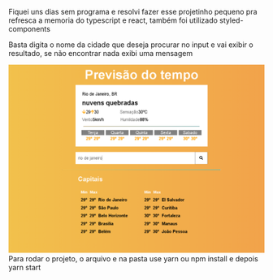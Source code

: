 Fiquei uns dias sem programa e resolvi fazer esse projetinho pequeno pra refresca a memoria do typescript e react, também foi utilizado styled-components

Basta digita o nome da cidade que deseja procurar no input e vai exibir o resultado, se não encontrar nada exibi uma mensagem

<img src="image.png"/>
Para rodar o projeto, o arquivo e na pasta use yarn ou npm install e depois yarn start
